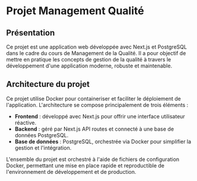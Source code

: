 # Projet Management Qualité
## Présentation

Ce projet est une application web développée avec Next.js et PostgreSQL dans le cadre du cours de Management de la Qualité. Il a pour objectif de mettre en pratique les concepts de gestion de la qualité à travers le développement d'une application moderne, robuste et maintenable.

## Architecture du projet

Ce projet utilise Docker pour containeriser et faciliter le déploiement de l'application. L'architecture se compose principalement de trois éléments :
- **Frontend** : développé avec Next.js pour offrir une interface utilisateur réactive.
- **Backend** : géré par Next.js API routes et connecté à une base de données PostgreSQL.
- **Base de données** : PostgreSQL, orchestrée via Docker pour simplifier la gestion et l'intégration.

L'ensemble du projet est orchestré à l'aide de fichiers de configuration Docker, permettant une mise en place rapide et reproductible de l'environnement de développement et de production.